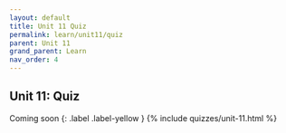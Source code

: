 ```yaml
---
layout: default
title: Unit 11 Quiz
permalink: learn/unit11/quiz
parent: Unit 11
grand_parent: Learn
nav_order: 4
---
```


## Unit 11: Quiz
Coming soon
{: .label .label-yellow }
{% include quizzes/unit-11.html %}